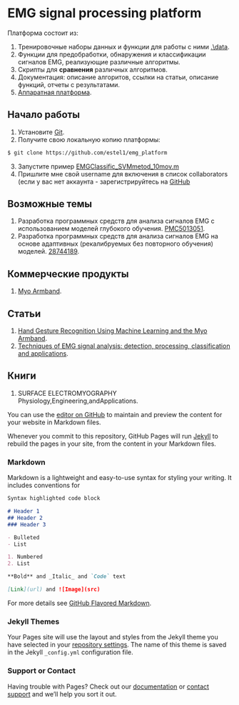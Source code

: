 # EMG signal processing platform

Платформа состоит из:
1. Тренировочные наборы данных и функции для работы с ними [.\data](https://github.com/estel1/emg_platform/blob/master/data/readme.md). 
2. Функции для предобработки, обнаружения и классификации сигналов EMG, реализующие различные алгоритмы.
3. Скрипты для **сравнения** различных алгоритмов.
4. Документация: описание алгоритов, ссылки на статьи, описание функций, отчеты с результатами.
5. [Аппаратная платформа](https://github.com/estel1/emg_platform/blob/master/hw_platform/readme.md).

## Начало работы
1. Установите [Git](https://git-scm.com/downloads).
2. Получите свою локальную копию платформы:
```bash
$ git clone https://github.com/estel1/emg_platform
```
3. Запустите пример [EMGClassific_SVMmetod_10mov.m](https://github.com/estel1/emg_platform/blob/master/source/matlab/EMGClassific_SVMmetod_10mov/EMGClassific_SVMmetod_10mov.m)
4. Пришлите мне свой username для включения в список collaborators (если у вас нет аккаунта - зарегистрируйтесь на [GitHub](https://github.com)

## Возможные темы 
1. Разработка программных средств для анализа сигналов EMG с использованием моделей глубокого обучения. [PMC5013051](https://www.ncbi.nlm.nih.gov/pmc/articles/PMC5013051/).
2. Разработка программных средств для анализа сигналов EMG на основе адаптивных (рекалибруемых без повторного обучения) моделей. [28744189](https://www.ncbi.nlm.nih.gov/pubmed/28744189).

## Коммерческие продукты
1. [Myo Armband](https://www.myo.com/).

## Статьи
1. [Hand Gesture Recognition Using Machine Learning
and the Myo Armband](https://www.eurasip.org/Proceedings/Eusipco/Eusipco2017/papers/1570347665.pdf).
1. [Techniques of EMG signal analysis: detection, processing, classification and applications](https://www.ncbi.nlm.nih.gov/pmc/articles/PMC1455479/).

## Книги
1. SURFACE ELECTROMYOGRAPHY Physiology,Engineering,andApplications. 

You can use the [editor on GitHub](https://github.com/estel2/emg/edit/master/index.md) to maintain and preview the content for your website in Markdown files.

Whenever you commit to this repository, GitHub Pages will run [Jekyll](https://jekyllrb.com/) to rebuild the pages in your site, from the content in your Markdown files.

### Markdown

Markdown is a lightweight and easy-to-use syntax for styling your writing. It includes conventions for

```markdown
Syntax highlighted code block

# Header 1
## Header 2
### Header 3

- Bulleted
- List

1. Numbered
2. List

**Bold** and _Italic_ and `Code` text

[Link](url) and ![Image](src)
```

For more details see [GitHub Flavored Markdown](https://guides.github.com/features/mastering-markdown/).

### Jekyll Themes

Your Pages site will use the layout and styles from the Jekyll theme you have selected in your [repository settings](https://github.com/estel2/emg/settings). The name of this theme is saved in the Jekyll `_config.yml` configuration file.

### Support or Contact

Having trouble with Pages? Check out our [documentation](https://help.github.com/categories/github-pages-basics/) or [contact support](https://github.com/contact) and we’ll help you sort it out.
